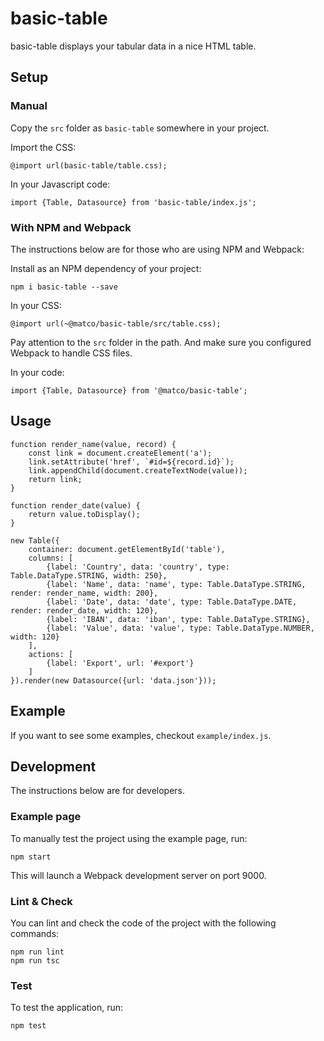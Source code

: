 # basic-table
basic-table displays your tabular data in a nice HTML table.

## Setup
### Manual
Copy the `src` folder as `basic-table` somewhere in your project.

Import the CSS:
```
@import url(basic-table/table.css);
```

In your Javascript code:
```
import {Table, Datasource} from 'basic-table/index.js';
```

### With NPM and Webpack
The instructions below are for those who are using NPM and Webpack:

Install as an NPM dependency of your project:
```
npm i basic-table --save
```

In your CSS:
```
@import url(~@matco/basic-table/src/table.css);
```
Pay attention to the `src` folder in the path. And make sure you configured Webpack to handle CSS files.

In your code:
```
import {Table, Datasource} from '@matco/basic-table';
```

## Usage
```
function render_name(value, record) {
	const link = document.createElement('a');
	link.setAttribute('href', `#id=${record.id}`);
	link.appendChild(document.createTextNode(value));
	return link;
}

function render_date(value) {
	return value.toDisplay();
}

new Table({
	container: document.getElementById('table'),
	columns: [
		{label: 'Country', data: 'country', type: Table.DataType.STRING, width: 250},
		{label: 'Name', data: 'name', type: Table.DataType.STRING, render: render_name, width: 200},
		{label: 'Date', data: 'date', type: Table.DataType.DATE, render: render_date, width: 120},
		{label: 'IBAN', data: 'iban', type: Table.DataType.STRING},
		{label: 'Value', data: 'value', type: Table.DataType.NUMBER, width: 120}
	],
	actions: [
		{label: 'Export', url: '#export'}
	]
}).render(new Datasource({url: 'data.json'}));
```

## Example
If you want to see some examples, checkout `example/index.js`.

## Development
The instructions below are for developers.

### Example page
To manually test the project using the example page, run:
```
npm start
```
This will launch a Webpack development server on port 9000.

### Lint & Check
You can lint and check the code of the project with the following commands:
```
npm run lint
npm run tsc
```

### Test
To test the application, run:
```
npm test
```
